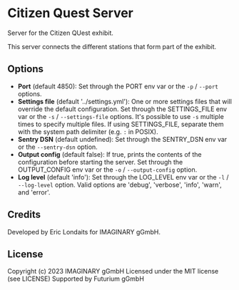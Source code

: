# Citizen Quest Server

Server for the Citizen QUest exhibit.

This server connects the different stations that form part of the exhibit.

## Options

- **Port** (default 4850): Set through the PORT env var or the `-p` / `--port` options.
- **Settings file** (default '../settings.yml'): One or more settings files that will override the
  default configuration. Set through the SETTINGS_FILE env var or the `-s` / `--settings-file` options.
  It's possible to use `-s` multiple times to specify multiple files. If using SETTINGS_FILE, separate 
  them with the system path delimiter (e.g. `:` in POSIX).
- **Sentry DSN** (default undefined): Set through the SENTRY_DSN env var or the `--sentry-dsn` option.
- **Output config** (default false): If true, prints the contents of the configuration before
    starting the server. Set through the OUTPUT_CONFIG env var or the `-o` / `--output-config` option.
- **Log level** (default 'info'): Set through the LOG_LEVEL env var or the `-l` / `--log-level` option.
    Valid options are 'debug', 'verbose', 'info', 'warn', and 'error'.

## Credits

Developed by Eric Londaits for IMAGINARY gGmbH.

## License

Copyright (c) 2023 IMAGINARY gGmbH
Licensed under the MIT license (see LICENSE)
Supported by Futurium gGmbH
